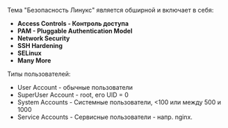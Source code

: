 
Тема "Безопасность Линукс" является обширной и включает в себя:
- **Access Controls - Контроль доступа**
- **PAM - Pluggable Authentication Model**
- **Network Security**
- **SSH Hardening**
- **SELinux**
- **Many More**

Типы пользователей:
- User Account - обычные пользователи
- SuperUser Account - root, его UID = 0
- System Accounts - Системные пользователи, <100 или между 500 и 1000
- Service Accounts - Сервисные пользователи - напр. nginx.